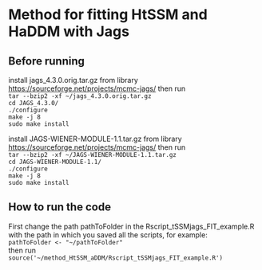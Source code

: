 # Method for fitting HtSSM and HaDDM with Jags

## Before running 

install jags_4.3.0.orig.tar.gz from library https://sourceforge.net/projects/mcmc-jags/ then run  
`tar --bzip2 -xf ~/jags_4.3.0.orig.tar.gz`  
`cd JAGS_4.3.0/`  
`./configure`  
`make -j 8`  
`sudo make install`  

install JAGS-WIENER-MODULE-1.1.tar.gz from library https://sourceforge.net/projects/mcmc-jags/ then run  
`tar --bzip2 -xf ~/JAGS-WIENER-MODULE-1.1.tar.gz`  
`cd JAGS-WIENER-MODULE-1.1/`  
`./configure`  
`make -j 8`  
`sudo make install`  


## How to run the code
First change the path pathToFolder in the Rscript_tSSMjags_FIT_example.R with the path in which you saved all the scripts, for example:  
`pathToFolder <- "~/pathToFolder"`  
then run   
`source('~/method_HtSSM_aDDM/Rscript_tSSMjags_FIT_example.R')`

